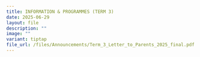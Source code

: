 ```yaml
---
title: INFORMATION & PROGRAMMES (TERM 3)
date: 2025-06-29
layout: file
description: ""
image: ""
variant: tiptap
file_url: /files/Announcements/Term_3_Letter_to_Parents_2025_final.pdf
---
```

